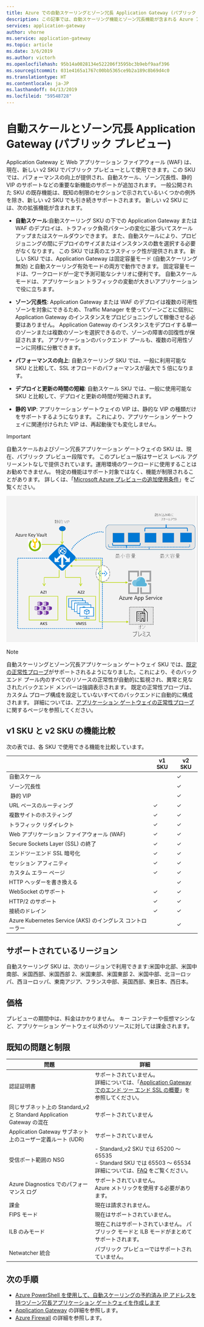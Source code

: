 ```yaml
---
title: Azure での自動スケーリングとゾーン冗長 Application Gateway (パブリック プレビュー)
description: この記事では、自動スケーリング機能とゾーン冗長機能が含まれる Azure アプリケーション v2 SKU について説明します。
services: application-gateway
author: vhorne
ms.service: application-gateway
ms.topic: article
ms.date: 3/6/2019
ms.author: victorh
ms.openlocfilehash: 95b14a0028134e522206f3595bc3b9ebf9aaf396
ms.sourcegitcommit: 031e4165a1767c00bb5365ce9b2a189c8b69d4c0
ms.translationtype: HT
ms.contentlocale: ja-JP
ms.lasthandoff: 04/13/2019
ms.locfileid: "59548728"
---
```

# <a name="autoscaling-and-zone-redundant-application-gateway-public-preview"></a>自動スケールとゾーン冗長 Application Gateway (パブリック プレビュー)

Application Gateway と Web アプリケーション ファイアウォール (WAF) は、現在、新しい v2 SKU でパブリック プレビューとして使用できます。この SKU では、パフォーマンスの向上が提供され、自動スケール、ゾーン冗長性、静的 VIP のサポートなどの重要な新機能のサポートが追加されます。 一般公開された SKU の既存機能は、既知の制限のセクションで示されているいくつかの例外を除き、新しい v2 SKU でも引き続きサポートされます。 新しい v2 SKU には、次の拡張機能が含まれます。

- **自動スケール**:自動スケーリング SKU の下での Application Gateway または WAF のデプロイは、トラフィック負荷パターンの変化に基づいてスケールアップまたはスケールダウンできます。 また、自動スケールにより、プロビジョニングの間にデプロイのサイズまたはインスタンスの数を選択する必要がなくなります。 この SKU では真のエラスティック性が提供されます。 新しい SKU では、Application Gateway は固定容量モード (自動スケーリング無効) と自動スケーリング有効モードの両方で動作できます。 固定容量モードは、ワークロードが一定で予測可能なシナリオに便利です。 自動スケール モードは、アプリケーション トラフィックの変動が大きいアプリケーションで役に立ちます。

- **ゾーン冗長性**: Application Gateway または WAF のデプロイは複数の可用性ゾーンを対象にできるため、Traffic Manager を使ってゾーンごとに個別に Application Gateway のインスタンスをプロビジョニングして稼働させる必要はありません。 Application Gateway のインスタンスをデプロイする単一のゾーンまたは複数のゾーンを選択できるので、ゾーンの障害の回復性が保証されます。 アプリケーションのバックエンド プールも、複数の可用性ゾーンに同様に分散できます。
- **パフォーマンスの向上**: 自動スケーリング SKU では、一般に利用可能な SKU と比較して、SSL オフロードのパフォーマンスが最大で 5 倍になります。
- **デプロイと更新の時間の短縮**: 自動スケール SKU では、一般に使用可能な SKU と比較して、デプロイと更新の時間が短縮されます。
- **静的 VIP**: アプリケーション ゲートウェイの VIP は、静的な VIP の種類だけをサポートするようになります。 これにより、アプリケーション ゲートウェイに関連付けられた VIP は、再起動後でも変化しません。

> [!IMPORTANT]
> 自動スケールおよびゾーン冗長アプリケーション ゲートウェイの SKU は、現在、パブリック プレビュー段階です。 このプレビュー版はサービス レベル アグリーメントなしで提供されています。運用環境のワークロードに使用することはお勧めできません。 特定の機能はサポート対象ではなく、機能が制限されることがあります。 詳しくは、「[Microsoft Azure プレビューの追加使用条件](https://azure.microsoft.com/support/legal/preview-supplemental-terms/)」をご覧ください。

![](./media/application-gateway-autoscaling-zone-redundant/application-gateway-autoscaling-zone-redundant.png)

> [!NOTE]
> 自動スケーリングとゾーン冗長アプリケーション ゲートウェイ SKU では、[既定の正常性プローブ](https://docs.microsoft.com/azure/application-gateway/application-gateway-probe-overview#default-health-probe)がサポートされるようになりました。これにより、そのバックエンド プール内のすべてのリソースの正常性が自動的に監視され、異常と見なされたバックエンド メンバーは強調表示されます。 既定の正常性プローブは、カスタム プローブ構成を設定していないすべてのバックエンドに自動的に構成されます。 詳細については、[アプリケーション ゲートウェイの正常性プローブ](https://docs.microsoft.com/azure/application-gateway/application-gateway-probe-overview)に関するページを参照してください。

## <a name="feature-comparison-between-v1-sku-and-v2-sku"></a>v1 SKU と v2 SKU の機能比較

次の表では、各 SKU で使用できる機能を比較しています。

|                                                   | v1 SKU   | v2 SKU   |
| ------------------------------------------------- | -------- | -------- |
| 自動スケール                                       |          | &#x2713; |
| ゾーン冗長性                                   |          | &#x2713; |
| &nbsp;静的 VIP&nbsp;&nbsp;                      |          | &#x2713; |
| URL ベースのルーティング                                 | &#x2713; | &#x2713; |
| 複数サイトのホスティング                             | &#x2713; | &#x2713; |
| トラフィック リダイレクト                               | &#x2713; | &#x2713; |
| Web アプリケーション ファイアウォール (WAF)                    | &#x2713; | &#x2713; |
| Secure Sockets Layer (SSL) の終了            | &#x2713; | &#x2713; |
| エンドツーエンド SSL 暗号化                         | &#x2713; | &#x2713; |
| セッション アフィニティ                                  | &#x2713; | &#x2713; |
| カスタム エラー ページ                                | &#x2713; | &#x2713; |
| HTTP ヘッダーを書き換える                           |          | &#x2713; |
| WebSocket のサポート                                 | &#x2713; | &#x2713; |
| HTTP/2 のサポート                                    | &#x2713; | &#x2713; |
| 接続のドレイン                               | &#x2713; | &#x2713; |
| Azure Kubernetes Service (AKS) のイングレス コントローラー |          | &#x2713; |

## <a name="supported-regions"></a>サポートされているリージョン

自動スケーリング SKU は、次のリージョンで利用できます:米国中北部、米国中南部、米国西部、米国西部 2、米国東部、米国東部 2、米国中部、北ヨーロッパ、西ヨーロッパ、東南アジア、フランス中部、英国西部、東日本、西日本。

## <a name="pricing"></a>価格

プレビューの期間中は、料金はかかりません。 キー コンテナーや仮想マシンなど、アプリケーション ゲートウェイ以外のリソースに対しては課金されます。

## <a name="known-issues-and-limitations"></a>既知の問題と制限

|問題|詳細|
|--|--|
|認証証明書|サポートされていません。<br>詳細については、「[Application Gateway でのエンド ツー エンド SSL の概要](ssl-overview.md#end-to-end-ssl-with-the-v2-sku)」を参照してください。|
|同じサブネット上の Standard_v2 と Standard Application Gateway の混在|サポートされていません|
|Application Gateway サブネット上のユーザー定義ルート (UDR)|サポートされていません|
|受信ポート範囲の NSG| - Standard_v2 SKU では 65200 ～ 65535<br>- Standard SKU では 65503 ～ 65534<br>詳細については、[FAQ](application-gateway-faq.md#are-network-security-groups-supported-on-the-application-gateway-subnet) をご覧ください。|
|Azure Diagnostics でのパフォーマンス ログ|サポートされていません。<br>Azure メトリックを使用する必要があります。|
|課金|現在は請求されません。|
|FIPS モード|現在はサポートされていません。|
|ILB のみモード|現在これはサポートされていません。 パブリック モードと ILB モードがまとめてサポートされます。|
|Netwatcher 統合|パブリック プレビューではサポートされていません。|

## <a name="next-steps"></a>次の手順
- [Azure PowerShell を使用して、自動スケーリングの予約済み IP アドレスを持つゾーン冗長アプリケーション ゲートウェイを作成します](tutorial-autoscale-ps.md)
- [Application Gateway](overview.md) の詳細を参照します。
- [Azure Firewall](../firewall/overview.md) の詳細を参照します。
